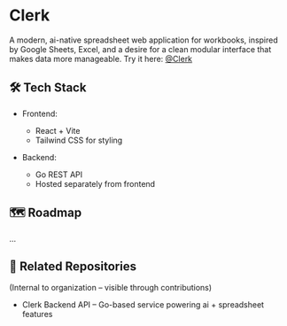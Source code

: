 # Clerk

A modern, ai-native spreadsheet web application for workbooks, inspired by Google Sheets, Excel, and a desire for a clean modular interface that makes data more manageable.
Try it here: [@Clerk](https://clerk-plum.vercel.app/)

## 🛠 Tech Stack

* Frontend:
	- React + Vite
 	- Tailwind CSS for styling

* Backend:
	- Go REST API
	- Hosted separately from frontend

## 🗺️ Roadmap
...

## 📌 Related Repositories
(Internal to organization – visible through contributions)
* Clerk Backend API – Go-based service powering ai + spreadsheet features
